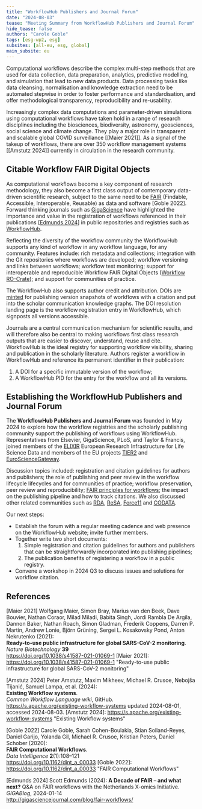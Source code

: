 ```yaml
---
title: "WorkflowHub Publishers and Journal Forum"
date: "2024-08-03"
tease: "Meeting Summary from WorkflowHub Publishers and Journal Forum"
hide_tease: false
authors: "Carole Goble"
tags: [esg-wp2, esg]
subsites: [all-eu, esg, global]
main_subsite: eu
---
```


Computational workflows describe the complex multi-step methods that are used for data collection, data preparation, analytics, predictive modelling, and simulation that lead to new data products. Data processing tasks like data cleansing, normalisation and knowledge extraction need to be automated stepwise in order to foster performance and standardisation, and offer methodological transparency, reproducibility and re-usability. 

Increasingly complex data computations and parameter-driven simulations using computational workflows have taken hold in a range of research disciplines including the biosciences, biodiversity, astronomy, geosciences, social science and climate change. They play a major role in transparent and scalable global COVID surveillance [[Maier 2021]]. As a signal of the takeup of workflows, there are over 350 workflow management systems [[Amstutz 2024]] currently in circulation in the research community.


## Citable Workflow FAIR Digital Objects

As computational workflows become a key component of research methodology, they also become a first class output of contemporary data-driven scientific research, subject to the same need to be [FAIR](https://www.go-fair.org/fair-principles/) (Findable, Accessible, Interoperable, Reusable) as data and software [Goble 2022]. Forward thinking journals such as [GigaScience](https://academic.oup.com/gigascience) have highlighted the importance and value in the registration of workflows referenced in their publications [[Edmunds 2024]] in public repositories and registries such as [WorkflowHub](https://workflowhub.eu/).

Reflecting the diversity of the workflow community the WorkflowHub supports any kind of workflow in any workflow language, for any community. Features include: rich metadata and collections; integration with the Git repositories where workflows are developed; workflow versioning and links between workflows; workflow test monitoring; support for interoperable and reproducible Workflow FAIR Digital Objects ([Workflow RO-Crate](https://w3id.org/workflowhub/workflow-ro-crate/)); and support for communities of practice.

The WorkflowHub also supports author credit and attribution. DOIs are [minted](https://about.workflowhub.eu/docs/citable/) for publishing version snapshots of workflows with a citation and put into the scholar communication knowledge graphs. The DOI resolution landing page is the workflow registration entry in WorkflowHub, which signposts all versions accessible.

Journals are a central communication mechanism for scientific results, and will therefore also be central to making workflows first class research outputs that are easier to discover, understand, reuse and cite.  WorkflowHub is the ideal registry for supporting workflow visibility, sharing and publication in the scholarly literature. Authors register a workflow in WorkflowHub and reference its permanent identifier in their publication:

1. A DOI for a specific immutable version of the workflow;
2. A WorkflowHub PID for the entry for the workflow and all its versions.


## Establishing the WorkflowHub Publishers and Journal Forum

The **WorkflowHub Publishers and Journal Forum** was founded in May 2024 to explore how the workflow registries and the scholarly publishing community support the publishing of workflows using WorkflowHub. Representatives from Elsevier, GigaScience, PLoS, and Taylor & Francis, joined members of the [ELIXIR](https://elixir-europe.org/) European Research Infrastructure for Life Science Data and members of the EU projects [TIER2](https://tier2-project.eu/) and [EuroScienceGateway](https://eurosciencegateway.eu/).  

Discussion topics included: registration and citation guidelines for authors and publishers; the role of publishing and peer review in the workflow lifecycle lifecycles and for communities of practice; workflow preservation, peer review and reproducibility; [FAIR principles for workflows](https://workflows.community/groups/fair/); the impact on the publishing pipeline and how to track citations. We also discussed other related communities such as [RDA](https://www.rd-alliance.org/groups/complex-citations-working-group/), [ReSA](https://www.researchsoft.org/taskforces/), [Force11](https://force11.org/groups/software-citation-implementation-working-group/) and [CODATA](https://codata.org/).

Our next steps:
- Establish the forum with a regular meeting cadence and web presence on the WorkflowHub website; invite further members.
- Together write two short documents:
  1. Simple registration and citation guidelines for authors and publishers that can be straightforwardly incorporated into publishing pipelines;
  2. The publication benefits of registering a workflow in a public registry.
- Convene a workshop in 2024 Q3 to discuss issues and solutions for workflow citation.


## References

\[Maier 2021\] Wolfgang Maier, Simon Bray, Marius van den Beek, Dave Bouvier, Nathan Coraor, Milad Miladi, Babita Singh, Jordi Rambla De Argila, Dannon Baker, Nathan Roach, Simon Gladman, Frederik Coppens, Darren P. Martin, Andrew Lonie, Björn Grüning, Sergei L. Kosakovsky Pond, Anton Nekrutenko (2021):  
**Ready-to-use public infrastructure for global SARS-CoV-2 monitoring**.  
_Nature Biotechnology_ **39**  
<https://doi.org/10.1038/s41587-021-01069-1>
[Maier 2021]: https://doi.org/10.1038/s41587-021-01069-1 "Ready-to-use public infrastructure for global SARS-CoV-2 monitoring"

\[Amstutz 2024\] Peter Amstutz, Maxim Mikheev, Michael R. Crusoe, Nebojša Tijanić, Samuel Lampa, et al. (2024):  
**Existing Workflow systems**.  
_Common Workflow Language wiki_, GitHub.  
https://s.apache.org/existing-workflow-systems updated 2024-08-01, accessed 2024-08-03.
[Amstutz 2024]: https://s.apache.org/existing-workflow-systems "Existing Workflow systems"

\[Goble 2022\] Carole Goble, Sarah Cohen-Boulakia, Stian Soiland-Reyes, Daniel Garijo, Yolanda Gil, Michael R. Crusoe, Kristian Peters, Daniel Schober (2020):  
**FAIR Computational Workflows**.  
_Data Intelligence_ **2**(1):108–121  
<https://doi.org/10.1162/dint_a_00033>
[Goble 2022]: https://doi.org/10.1162/dint_a_00033 "FAIR Computational Workflows"

\[Edmunds 2024\] 
Scott Edmunds (2024):
**A Decade of FAIR – and what next?** Q&A on FAIR workflows with the Netherlands X-omics Initiative.  
_GIGABlog_, 2024-01-14  
<http://gigasciencejournal.com/blog/fair-workflows/>

[Edmunds 2024]: http://gigasciencejournal.com/blog/fair-workflows/ "A Decade of FAIR – and what next?"
